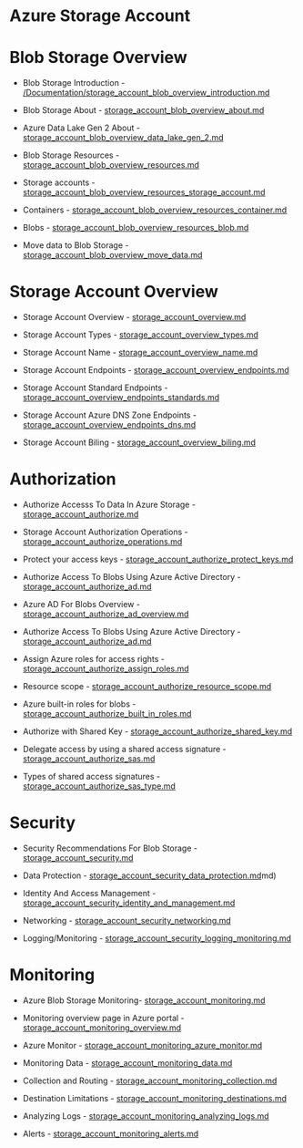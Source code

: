# Azure Storage Account

# Blob Storage Overview

- Blob Storage Introduction - [/Documentation/storage_account_blob_overview_introduction.md](/Documentation/storage_account_blob_overview_introduction.md)

- Blob Storage About - [storage_account_blob_overview_about.md](storage_account_blob_overview_about.md)

- Azure Data Lake Gen 2 About - [storage_account_blob_overview_data_lake_gen_2.md](storage_account_blob_overview_data_lake_gen_2.md)

- Blob Storage Resources - [storage_account_blob_overview_resources.md](storage_account_blob_overview_resources.md)

- Storage accounts - [storage_account_blob_overview_resources_storage_account.md](storage_account_blob_overview_resources_storage_account.md)

- Containers - [storage_account_blob_overview_resources_container.md](storage_account_blob_overview_resources_container.md)

- Blobs - [storage_account_blob_overview_resources_blob.md](storage_account_blob_overview_resources_blob.md)

- Move data to Blob Storage - [storage_account_blob_overview_move_data.md](storage_account_blob_overview_move_data.md)

# Storage Account Overview

- Storage Account Overview - [storage_account_overview.md](storage_account_overview.md)

- Storage Account Types - [storage_account_overview_types.md](storage_account_overview_types.md)

- Storage Account Name - [storage_account_overview_name.md](storage_account_overview_name.md)

- Storage Account Endpoints - [storage_account_overview_endpoints.md](storage_account_overview_endpoints.md)

- Storage Account Standard Endpoints - [storage_account_overview_endpoints_standards.md](storage_account_overview_endpoints_standards.md)

- Storage Account Azure DNS Zone Endpoints - [storage_account_overview_endpoints_dns.md](storage_account_overview_endpoints_dns.md)

- Storage Account Biling - [storage_account_overview_biling.md](storage_account_overview_biling.md)

# Authorization

- Authorize Accesss To Data In Azure Storage - [storage_account_authorize.md](storage_account_authorize.md)

- Storage Account Authorization Operations - [storage_account_authorize_operations.md](storage_account_authorize_operations.md)

- Protect your access keys - [storage_account_authorize_protect_keys.md](storage_account_authorize_protect_keys.md)

- Authorize Access To Blobs Using Azure Active Directory - [storage_account_authorize_ad.md](storage_account_authorize_ad.md)

- Azure AD For Blobs Overview - [storage_account_authorize_ad_overview.md](storage_account_authorize_ad_overview.md)

- Authorize Access To Blobs Using Azure Active Directory - [storage_account_authorize_ad.md](storage_account_authorize_ad.md)

- Assign Azure roles for access rights - [storage_account_authorize_assign_roles.md](storage_account_authorize_assign_roles.md)

- Resource scope - [storage_account_authorize_resource_scope.md](storage_account_authorize_resource_scope.md)

- Azure built-in roles for blobs - [storage_account_authorize_built_in_roles.md](storage_account_authorize_built_in_roles.md)

- Authorize with Shared Key - [storage_account_authorize_shared_key.md](storage_account_authorize_shared_key.md)

- Delegate access by using a shared access signature - [storage_account_authorize_sas.md](storage_account_authorize_sas.md)

- Types of shared access signatures - [storage_account_authorize_sas_type.md](storage_account_authorize_sas_type.md)

# Security

- Security Recommendations For Blob Storage - [storage_account_security.md](storage_account_security.md)

- Data Protection - [storage_account_security_data_protection.md](storage_account_security_data_protection)md)

- Identity And Access Management - [storage_account_security_identity_and_management.md](storage_account_security_identity_and_management)

- Networking - [storage_account_security_networking.md](storage_account_security_networking)

- Logging/Monitoring - [storage_account_security_logging_monitoring.md](storage_account_security_logging_monitoring)


# Monitoring

- Azure Blob Storage Monitoring- [storage_account_monitoring.md](storage_account_monitoring.md)

- Monitoring overview page in Azure portal - [storage_account_monitoring_overview.md](storage_account_monitoring_overview.md)

- Azure Monitor - [storage_account_monitoring_azure_monitor.md](storage_account_monitoring_azure_monitor.md)

- Monitoring Data - [storage_account_monitoring_data.md](storage_account_monitoring_data.md)

- Collection and Routing - [storage_account_monitoring_collection.md](storage_account_monitoring_collection.md)

- Destination Limitations - [storage_account_monitoring_destinations.md](storage_account_monitoring_destinations.md)

- Analyzing Logs - [storage_account_monitoring_analyzing_logs.md](storage_account_monitoring_analyzing_logs.md)

- Alerts - [storage_account_monitoring_alerts.md](storage_account_monitoring_alerts.md)